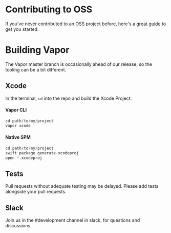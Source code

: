 # Contributing to OSS

If you've never contributed to an OSS project before, here's a <a href="https://akrabat.com/the-beginners-guide-to-contributing-to-a-github-project/">great guide</a> to get you started.

# Building Vapor

The Vapor master branch is occasionally ahead of our release, so the tooling can be a bit different.

## Xcode

In the terminal, `cd` into the repo and build the Xcode Project.

#### Vapor CLI

```Swift
cd path/to/my/project
vapor xcode
```

#### Native SPM

```Swift
cd path/to/my/project
swift package generate-xcodeproj
open *.xcodeproj
```

## Tests

Pull requests without adequate testing may be delayed. Please add tests alongside your pull requests.

## Slack

Join us in the #development channel in slack, for questions and discussions.
